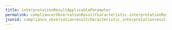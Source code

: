 ```yaml
---
title: interpretationResultApplicableParameter
permalink: compliance/ObservationResultCharacteristic.interpretationResultApplicableParameter.html
jsonid: compliance_observationresultcharacteristic_interpretationresultapplicableparameter
---
```

